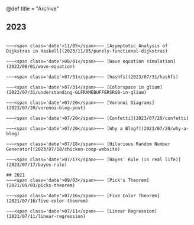 @def title = "Archive"

## 2023
~~~<span class='date'>11/16</span>~~~ [Professor Chan's Band Coloring](2023/11/16/professor-chan%27s-band-coloring)

~~~<span class='date'>11/05</span>~~~ [Asymptotic Analysis of Dijkstras in Haskell](2023/11/05/purely-functional-dijkstras)

~~~<span class='date'>08/01</span>~~~ [Wave equation simulation](2023/08/01/wave-equation)

~~~<span class='date'>07/31</span>~~~ [hashfs](2023/07/31/hashfs)

~~~<span class='date'>07/31</span>~~~ [Colorspace in glium](2023/07/31/understanding-GLFRAMEBUFFERSRGB-in-glium)

~~~<span class='date'>07/20</span>~~~ [Voronoi Diagrams](2023/07/20/voronoi-blog-post)

~~~<span class='date'>07/20</span>~~~ [Confetti](2023/07/20/confetti)

~~~<span class='date'>07/20</span>~~~ [Why a Blog?](2023/07/20/why-a-blog)

~~~<span class='date'>07/18</span>~~~ [Hilarious Random Number Generator](2023/07/18/chicken-coop-website)

~~~<span class='date'>07/17</span>~~~ [Bayes' Rule (in real life)](2023/07/17/bayes-rule)

## 2021
~~~<span class='date'>09/03</span>~~~ [Pick's Theorem](2021/09/03/picks-theorem)

~~~<span class='date'>07/16</span>~~~ [Five Color Theorem](2021/07/16/five-color-theorem)

~~~<span class='date'>07/11</span>~~~ [Linear Regression](2021/07/11/linear-regression)

